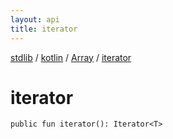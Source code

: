 ```yaml
---
layout: api
title: iterator
---
```

[stdlib](../../index.md) / [kotlin](../index.md) / [Array](index.md) / [iterator](iterator.md)

# iterator

```
public fun iterator(): Iterator<T>
```
